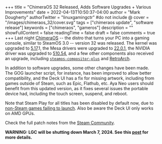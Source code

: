 +++
title = "ChimeraOS 32 Released, Adds Software Upgrades + Various Improvements"
date = 2022-04-13T10:50:37-04:00
author = "Mark Dougherty"
authorTwitter = "linuxgamingctr" #do not include @
cover = "/images/chimeraos_32/cover.svg"
tags = ["chimeraos update", "software release"]
keywords = ["chimeraos", "gameros"]
description = ""
showFullContent = false
readingTime = false
draft = false
comments = true
+++
Last night [ChimeraOS](https://chimeraos.org) -- the distro that turns your PC into a gaming console, similar to SteamOS 3.0 -- version 32 was released. The kernel was upgraded to [5.17](https://www.omgubuntu.co.uk/2022/03/linux-5-17-released-new-features).1, the Mesa drivers were upgraded to [22.0.1](https://www.phoronix.com/scan.php?page=news_item&px=Mesa-22.0.1-Released), the NVIDIA driver was upgraded to [510.54](https://www.gamingonlinux.com/2022/02/nvidia-fix-up-a-vulkan-problem-with-the-v51054-driver-release/), and a few other components also received an upgrade, including [`steamos-compositor-plus`](https://github.com/ChimeraOS/steamos-compositor-plus) and [RetroArch](https://www.retroarch.com/).

In addition to software upgrades, some other changes have been made. The GOG launcher script, for instance, has been improved to allow better compatibility, and the Deck UI has a fix for missing artwork, including from games outside of Steam, such as Epic, Flathub, etc. Aya Neo users should benefit from this updated version, as it fixes several issues the portable device had, including the touch screen, suspend, and reboot.

Note that Steam Play for all titles has been disabled by default now, due to [non-Steam games failing to launch](https://github.com/ValveSoftware/steam-for-linux/issues/8503). Also be aware the Deck UI only works on AMD GPUs.

Check the full patch notes from the [Steam Community](https://steamcommunity.com/groups/chimeraos/announcements/detail/3184616660099623546).

**WARNING: LGC will be shutting down March 7, 2024. See this [post](https://linuxgamingcentral.com/posts/the-end-of-lgc/) for more details.**
